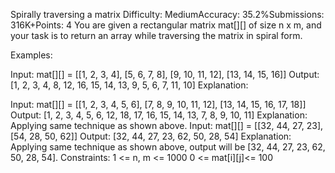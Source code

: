 Spirally traversing a matrix
Difficulty: MediumAccuracy: 35.2%Submissions: 316K+Points: 4
You are given a rectangular matrix mat[][] of size n x m, and your task is to return an array while traversing the matrix in spiral form.

Examples:

Input: mat[][] = [[1, 2, 3, 4], [5, 6, 7, 8], [9, 10, 11, 12], [13, 14, 15, 16]]
Output: [1, 2, 3, 4, 8, 12, 16, 15, 14, 13, 9, 5, 6, 7, 11, 10]
Explanation: 

Input: mat[][] = [[1, 2, 3, 4, 5, 6], [7, 8, 9, 10, 11, 12], [13, 14, 15, 16, 17, 18]]
Output: [1, 2, 3, 4, 5, 6, 12, 18, 17, 16, 15, 14, 13, 7, 8, 9, 10, 11]
Explanation: Applying same technique as shown above.
Input: mat[][] = [[32, 44, 27, 23], [54, 28, 50, 62]]
Output: [32, 44, 27, 23, 62, 50, 28, 54]
Explanation: Applying same technique as shown above, output will be [32, 44, 27, 23, 62, 50, 28, 54].
Constraints:
1 <= n, m <= 1000
0 <= mat[i][j]<= 100
